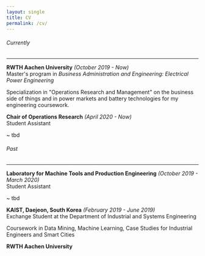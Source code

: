 ```yaml
---
layout: single
title: CV
permalink: /cv/
---
```


###### Currently

---

**RWTH Aachen University** *(October 2019 - Now)*   
Master's program in *Business Administration and Engineering: Electrical Power Engineering*

Specialization in "Operations Research and Management" on the business side of things and in power markets and battery technologies for my engineering coursework. 

**Chair of Operations Research** *(April 2020 - Now)*  
Student Assistant

~ tbd





###### Past

---

**Laboratory for Machine Tools and Production Engineering** *(October 2019 -  March 2020)*  
Student Assistant

~ tbd

**KAIST, Daejeon, South Korea**  *(February 2019 - June 2019)*  
Exchange Student at the Department of Industrial and Systems Engineering

Coursework in Data Mining, Machine Learning, Case Studies for Industrial Engineers and Smart Cities

**RWTH Aachen University**









